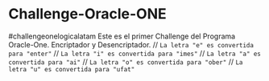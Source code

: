 # Challenge-Oracle-ONE
#challengeonelogicalatam
Este es el primer Challenge del Programa Oracle-One.
Encriptador y Desencriptador.
// `La letra "e" es convertida para "enter"`
// `La letra "i" es convertida para "imes"`
// `La letra "a" es convertida para "ai"`
// `La letra "o" es convertida para "ober"`
// `La letra "u" es convertida para "ufat"`
